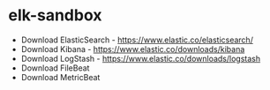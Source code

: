 # elk-sandbox #

* Download ElasticSearch - https://www.elastic.co/elasticsearch/
* Download Kibana - https://www.elastic.co/downloads/kibana 
* Download LogStash - https://www.elastic.co/downloads/logstash
* Download FileBeat
* Download MetricBeat
